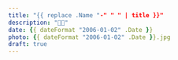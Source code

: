 ```yaml
---
title: "{{ replace .Name "-" " " | title }}"
description: "🐘💨"
date: {{ dateFormat "2006-01-02" .Date }}
photo: {{ dateFormat "2006-01-02" .Date }}.jpg
draft: true
---
```


